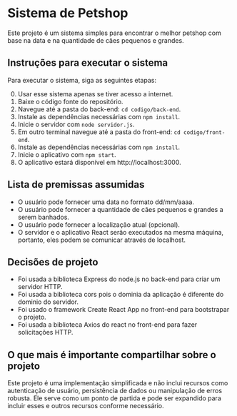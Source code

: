 # Sistema de Petshop

Este projeto é um sistema simples para encontrar o melhor petshop com base na data e na quantidade de cães pequenos e grandes.

## Instruções para executar o sistema

Para executar o sistema, siga as seguintes etapas:

0. Usar esse sistema apenas se tiver acesso a internet.
1. Baixe o código fonte do repositório.
2. Navegue até a pasta do back-end: `cd codigo/back-end`.
3. Instale as dependências necessárias com `npm install`.
4. Inicie o servidor com `node servidor.js`.
5. Em outro terminal navegue até a pasta do front-end: `cd codigo/front-end`.
6. Instale as dependências necessárias com `npm install`.
7. Inicie o aplicativo com `npm start`.
8. O aplicativo estará disponível em http://localhost:3000.

## Lista de premissas assumidas

- O usuário pode fornecer uma data no formato dd/mm/aaaa.
- O usuário pode fornecer a quantidade de cães pequenos e grandes a serem banhados.
- O usuário pode fornecer a localização atual (opcional).
- O servidor e o aplicativo React serão executados na mesma máquina, portanto, eles podem se comunicar através de localhost.

## Decisões de projeto

- Foi usada a biblioteca Express do node.js no back-end para criar um servidor HTTP.
- Foi usada a biblioteca cors pois o dominia da aplicação é diferente do dominio do servidor.
- Foi usado o framework Create React App no front-end para bootstrapar o projeto.
- Foi usada a biblioteca Axios do react no front-end para fazer solicitações HTTP.

## O que mais é importante compartilhar sobre o projeto

Este projeto é uma implementação simplificada e não inclui recursos como autenticação de usuário, persistência de dados ou manipulação de erros robusta. Ele serve como um ponto de partida e pode ser expandido para incluir esses e outros recursos conforme necessário.
